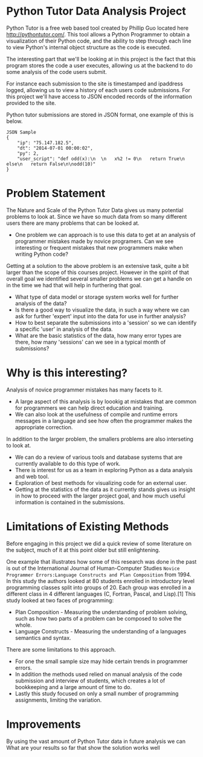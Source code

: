 Python Tutor Data Analysis Project
=============

Python Tutor is a free web based tool created by Phillip Guo located here http://pythontutor.com/. This tool allows a Python Programmer to obtain a visualization of their Python code, and the ability to step through each line to view Python's internal object structure as the code is executed.

The interesting part that we'll be looking at in this project is the fact that this program stores the code a user executes, allowing us at the backend to do some analysis of the code users submit.

For instance each submission to the site is timestamped and ipaddress logged, allowing us to view a history of each users code submissions. For this project we'll have access to JSON encoded records of the information provided to the site.

Python tutor submissions are stored in JSON format, one example of this is below.

```
JSON Sample
{
	"ip": "75.147.182.5", 
	"dt": "2014-07-01 00:00:02", 
	"py": 2, 
	"user_script": "def odd(x):\n  \n   x%2 != 0\n   return True\n   else\n   return False\n\nodd(10)"
}
```


Problem Statement
=============

The Nature and Scale of the Python Tutor Data gives us many potential problems to look at. Since we have so much data from so many different users there are many problems that can be looked at.

- One problem we can approach is to use this data to get at an analysis of programmer mistakes made by novice programers. Can we see interesting or frequent mistakes that new programmers make when writing Python code?

Getting at a solution to the above problem is an extensive task, quite a bit larger than the scope of this courses project. However in the spirit of that overall goal we identified several smaller problems we can get a handle on in the time we had that will help in furthering that goal.

- What type of data model or storage system works well for further analysis of the data?
- Is there a good way to visualize the data, in such a way where we can ask for further 'expert' input into the data for use in
further analysis?
- How to best separate the submissions into a 'session' so we can identify a specific 'user' in analysis of the data.
- What are the basic statistics of the data, how many error types are there, how many 'sessions' can we see in a typical month of submissions?

Why is this interesting?
=============

Analysis of novice programmer mistakes has many facets to it. 

- A large aspect of this analysis is by loookig at mistakes that are common for programmers we can help direct education and training.
- We can also look at the usefulness of compile and runtime errors messages in a language and see how often the programmer makes the appropriate correction.

In addition to the larger problem, the smallers problems are also interseting to look at.

- We can do a review of various tools and database systems that are currently available to do this type of work.
- There is interest for us as a team in exploring Python as a data analysis and web tool.
- Exploration of best methods for visualizing code for an external user.
- Getting at the statistics of the data as it currently stands gives us insight in how to proceed with the larger project goal, and how much useful information is contained in the submissions.

Limitations of Existing Methods
=============

Before engaging in this project we did a quick review of some literature on the subject, much of it at this point older but still enlightening.

One example that illustrates how some of this research was done in the past is out of the International Journal of Human-Computer Studies `Novice Programmer Errors:Language Constructs and Plan Composition` from 1994. In this study the authors looked at 80 students enrolled in introductory level programming classes split into groups of 20. Each group was enrolled in a different class in 4 different languages (C, Fortran, Pascal, and Lisp).[1] This study looked at two faces of programming:

- Plan Composition - Measuring the understanding of problem solving, such as how two parts of a problem can be composed to solve the whole.
- Language Constructs - Measuring the understanding of a languages semantics and syntax.

There are some limitations to this approach. 

- For one the small sample size may hide certain trends in programmer errors. 
- In addition the methods used relied on manual analysis of the code submission and interview of students, which creates a lot of bookkeeping and a large amount of time to do. 
- Lastly this study focused on only a small number of programming assignments, limiting the variation.

Improvements
=============

By using the vast amount of Python Tutor data in future analysis we can 
What are your results so far that show the solution works well


